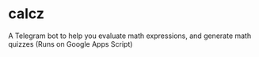 # calcz
A Telegram bot to help you evaluate math expressions, and generate math quizzes (Runs on Google Apps Script)

